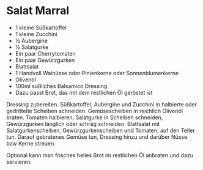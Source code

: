﻿# Salat Marral

- 1 kleine Süßkartoffel
- 1 kleine Zucchini
- ½ Aubergine
- ½ Salatgurke
- Ein paar Cherrytomaten
- Ein paar Gewürzgurken
- Blattsalat
- 1 Handvoll Walnüsse oder Pinienkerne oder Sonnenblumenkerne
- Olivenöl
- 100ml süßliches Balsamico Dressing
- Dazu passt Brot, das mit dem restlichen Öl geröstet ist

Dressing zubereiten.
Süßkartoffel, Aubergine und Zucchini in halbierte oder gedrittelte Scheiben schneiden.
Gemüsescheiben in reichlich Olivenöl braten.
Tomaten halbieren, Salatgurke in Scheiben schneiden, Gewürzgurken länglich oder schräg schneiden.
Blattsalat mit Salatgurkenscheiben, Gewürzgurkenscheiben und Tomaten, auf den Teller tun.
Darauf gebratenes Gemüse tun, Dressing hinzu und darüber Nüsse bzw Kerne streuen.

Optional kann man frisches helles Brot im restlichen Öl anbraten und dazu servieren.


